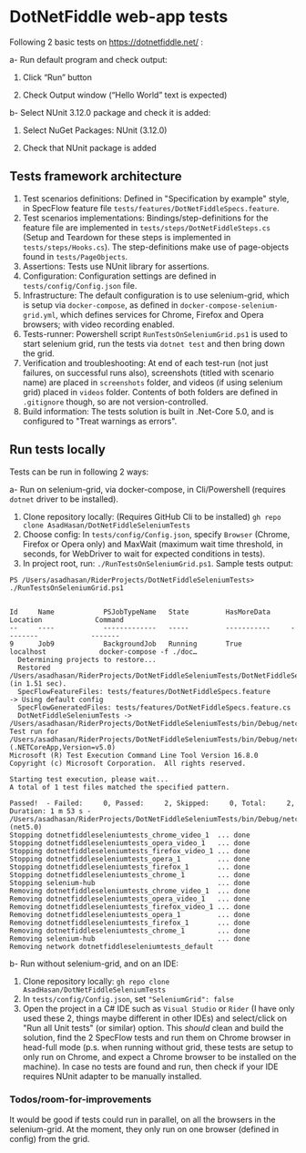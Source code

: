 # DotNetFiddle web-app tests

Following 2 basic tests on https://dotnetfiddle.net/ :

a- Run default program and check output:

1. Click “Run” button
   
2. Check Output window (“Hello World” text is expected)

b- Select NUnit 3.12.0 package and check it is added:
1. Select NuGet Packages: NUnit (3.12.0)

2. Check that NUnit package is added

## Tests framework architecture

1. Test scenarios definitions: Defined in "Specification by example" style, in SpecFlow feature
file `tests/features/DotNetFiddleSpecs.feature`. 
2. Test scenarios implementations: Bindings/step-definitions for the feature file are
implemented in `tests/steps/DotNetFiddleSteps.cs` (Setup and Teardown for these steps
 is implemented in `tests/steps/Hooks.cs`). The step-definitions make use of page-objects
 found in `tests/PageObjects`. 
3. Assertions: Tests use NUnit library for assertions.
4. Configuration: Configuration settings are defined in `tests/config/Config.json` file.
5. Infrastructure: The default configuration is to use selenium-grid, which is setup
via `docker-compose`, as defined in `docker-compose-selenium-grid.yml`, which defines
services for Chrome, Firefox and Opera browsers; with video recording enabled.
6. Tests-runner: Powershell script `RunTestsOnSeleniumGrid.ps1` is used to start selenium 
grid, run the tests via `dotnet test` and then bring down the grid.
7. Verification and troubleshooting: At end of each test-run (not just failures, on successful
runs also), screenshots (titled with scenario name) are placed in `screenshots` folder, 
and videos (if using selenium grid) placed in `videos` folder. Contents of both folders
are defined in `.gitignore` though, so are not version-controlled.
8. Build information: The tests solution is built in .Net-Core 5.0, and is configured 
to "Treat warnings as errors".

## Run tests locally

Tests can be run in following 2 ways:

a- Run on selenium-grid, via docker-compose, in Cli/Powershell (requires `dotnet` driver to be installed).
1. Clone repository locally: (Requires GitHub Cli to be installed) `gh repo clone AsadHasan/DotNetFiddleSeleniumTests`
2. Choose config: In `tests/config/Config.json`, specify `Browser` (Chrome, Firefox or Opera only) 
and MaxWait (maximum wait time threshold, in seconds, for WebDriver to wait for expected conditions
in tests).
2. In project root, run: `./RunTestsOnSeleniumGrid.ps1`. Sample tests output:

```
PS /Users/asadhasan/RiderProjects/DotNetFiddleSeleniumTests> ./RunTestsOnSeleniumGrid.ps1


Id     Name            PSJobTypeName   State         HasMoreData     Location             Command
--     ----            -------------   -----         -----------     --------             -------
9      Job9            BackgroundJob   Running       True            localhost             docker-compose -f ./doc…
  Determining projects to restore...
  Restored /Users/asadhasan/RiderProjects/DotNetFiddleSeleniumTests/DotNetFiddleSeleniumTests.csproj (in 1.51 sec).
  SpecFlowFeatureFiles: tests/features/DotNetFiddleSpecs.feature
-> Using default config
  SpecFlowGeneratedFiles: tests/features/DotNetFiddleSpecs.feature.cs
  DotNetFiddleSeleniumTests -> /Users/asadhasan/RiderProjects/DotNetFiddleSeleniumTests/bin/Debug/netcoreapp5.0/DotNetFiddleSeleniumTests.dll
Test run for /Users/asadhasan/RiderProjects/DotNetFiddleSeleniumTests/bin/Debug/netcoreapp5.0/DotNetFiddleSeleniumTests.dll (.NETCoreApp,Version=v5.0)
Microsoft (R) Test Execution Command Line Tool Version 16.8.0
Copyright (c) Microsoft Corporation.  All rights reserved.

Starting test execution, please wait...
A total of 1 test files matched the specified pattern.

Passed!  - Failed:     0, Passed:     2, Skipped:     0, Total:     2, Duration: 1 m 53 s - /Users/asadhasan/RiderProjects/DotNetFiddleSeleniumTests/bin/Debug/netcoreapp5.0/DotNetFiddleSeleniumTests.dll (net5.0)
Stopping dotnetfiddleseleniumtests_chrome_video_1  ... done
Stopping dotnetfiddleseleniumtests_opera_video_1   ... done
Stopping dotnetfiddleseleniumtests_firefox_video_1 ... done
Stopping dotnetfiddleseleniumtests_opera_1         ... done
Stopping dotnetfiddleseleniumtests_firefox_1       ... done
Stopping dotnetfiddleseleniumtests_chrome_1        ... done
Stopping selenium-hub                              ... done
Removing dotnetfiddleseleniumtests_chrome_video_1  ... done
Removing dotnetfiddleseleniumtests_opera_video_1   ... done
Removing dotnetfiddleseleniumtests_firefox_video_1 ... done
Removing dotnetfiddleseleniumtests_opera_1         ... done
Removing dotnetfiddleseleniumtests_firefox_1       ... done
Removing dotnetfiddleseleniumtests_chrome_1        ... done
Removing selenium-hub                              ... done
Removing network dotnetfiddleseleniumtests_default
```

b- Run without selenium-grid, and on an IDE:
1. Clone repository locally: `gh repo clone AsadHasan/DotNetFiddleSeleniumTests`
2. In `tests/config/Config.json`, set `"SeleniumGrid": false` 
2. Open the project in a C# IDE such as `Visual Studio` or `Rider` (I have only used 
these 2, things maybe different in other IDEs) and select/click on "Run all Unit tests" (or similar) 
option. This _should_ clean and build the solution, find the 2 SpecFlow tests and run them on Chrome browser 
in head-full mode (p.s. when running without grid, these tests are setup to only run on Chrome, and expect a Chrome browser to be installed on the machine). In case 
no tests are found and run, then check if your IDE requires NUnit adapter to be manually installed.

### Todos/room-for-improvements
It would be good if tests could run in parallel, on all the browsers in the selenium-grid. At 
the moment, they only run on one browser (defined in config) from the grid.
